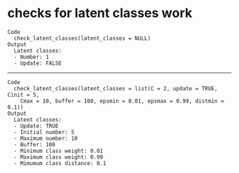 # checks for latent classes work

    Code
      check_latent_classes(latent_classes = NULL)
    Output
      Latent classes:
      - Number: 1 
      - Update: FALSE 

---

    Code
      check_latent_classes(latent_classes = list(C = 2, update = TRUE, Cinit = 5,
        Cmax = 10, buffer = 100, epsmin = 0.01, epsmax = 0.99, distmin = 0.1))
    Output
      Latent classes:
      - Update: TRUE 
      - Initial number: 5 
      - Maximum number: 10 
      - Buffer: 100 
      - Minimum class weight: 0.01 
      - Maximum class weight: 0.99 
      - Mimumum class distance: 0.1 

